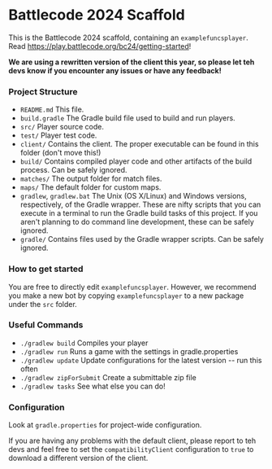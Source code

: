 # Battlecode 2024 Scaffold

This is the Battlecode 2024 scaffold, containing an `examplefuncsplayer`. Read https://play.battlecode.org/bc24/getting-started!

**We are using a rewritten version of the client this year, so please let teh devs know 
if you encounter any issues or have any feedback!**

### Project Structure

- `README.md`
    This file.
- `build.gradle`
    The Gradle build file used to build and run players.
- `src/`
    Player source code.
- `test/`
    Player test code.
- `client/`
    Contains the client. The proper executable can be found in this folder (don't move this!)
- `build/`
    Contains compiled player code and other artifacts of the build process. Can be safely ignored.
- `matches/`
    The output folder for match files.
- `maps/`
    The default folder for custom maps.
- `gradlew`, `gradlew.bat`
    The Unix (OS X/Linux) and Windows versions, respectively, of the Gradle wrapper. These are nifty scripts that you can execute in a terminal to run the Gradle build tasks of this project. If you aren't planning to do command line development, these can be safely ignored.
- `gradle/`
    Contains files used by the Gradle wrapper scripts. Can be safely ignored.

### How to get started

You are free to directly edit `examplefuncsplayer`.
However, we recommend you make a new bot by copying `examplefuncsplayer` to a new package under the `src` folder.

### Useful Commands

- `./gradlew build`
    Compiles your player
- `./gradlew run`
    Runs a game with the settings in gradle.properties
- `./gradlew update`
    Update configurations for the latest version -- run this often
- `./gradlew zipForSubmit`
    Create a submittable zip file
- `./gradlew tasks`
    See what else you can do!


### Configuration 

Look at `gradle.properties` for project-wide configuration.

If you are having any problems with the default client, please report to teh devs and
feel free to set the `compatibilityClient` configuration to `true` to download a different
version of the client.
